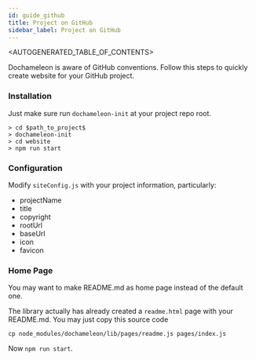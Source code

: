 ```yaml
---
id: guide_github
title: Project on GitHub
sidebar_label: Project on GitHub
---
```


<AUTOGENERATED_TABLE_OF_CONTENTS>

Dochameleon is aware of GitHub conventions. Follow this steps to quickly create website for your GitHub project.

### Installation

Just make sure run `dochameleon-init` at your project repo root.

```
> cd $path_to_project$
> dochameleon-init
> cd website
> npm run start
```

### Configuration

Modify `siteConfig.js` with your project information, particularly:

* projectName
* title
* copyright
* rootUrl
* baseUrl
* icon
* favicon

### Home Page

You may want to make README.md as home page instead of the default one.

The library actually has already created a `readme.html` page with your README.md. You may just copy this source code

```
cp node_modules/dochameleon/lib/pages/readme.js pages/index.js
```

Now `npm run start`.
